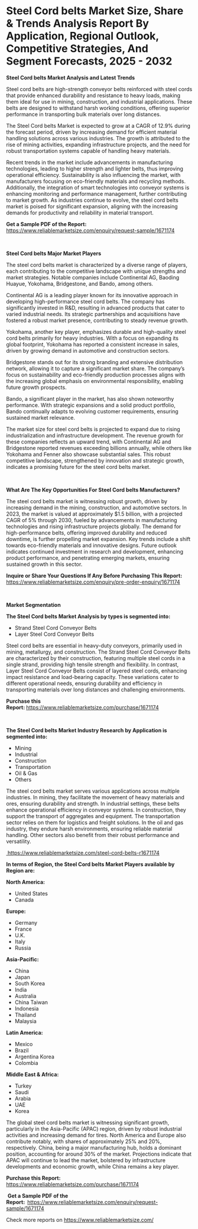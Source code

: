 <p><h1>Steel Cord belts Market Size, Share & Trends Analysis Report By Application, Regional Outlook, Competitive Strategies, And Segment Forecasts, 2025 - 2032</h1></p><p><strong>Steel Cord belts Market Analysis and Latest Trends</strong></p>
<p><p>Steel cord belts are high-strength conveyor belts reinforced with steel cords that provide enhanced durability and resistance to heavy loads, making them ideal for use in mining, construction, and industrial applications. These belts are designed to withstand harsh working conditions, offering superior performance in transporting bulk materials over long distances.</p><p>The Steel Cord belts Market is expected to grow at a CAGR of 12.9% during the forecast period, driven by increasing demand for efficient material handling solutions across various industries. The growth is attributed to the rise of mining activities, expanding infrastructure projects, and the need for robust transportation systems capable of handling heavy materials.</p><p>Recent trends in the market include advancements in manufacturing technologies, leading to higher strength and lighter belts, thus improving operational efficiency. Sustainability is also influencing the market, with manufacturers focusing on eco-friendly materials and recycling methods. Additionally, the integration of smart technologies into conveyor systems is enhancing monitoring and performance management, further contributing to market growth. As industries continue to evolve, the steel cord belts market is poised for significant expansion, aligning with the increasing demands for productivity and reliability in material transport.</p></p>
<p><strong>Get a Sample PDF of the Report:&nbsp;</strong> <a href="https://www.reliablemarketsize.com/enquiry/request-sample/1671174?utm_campaign=3072&utm_medium=2&utm_source=Github&utm_content=ia&utm_term=25032025&utm_id=steel-cord-belts">https://www.reliablemarketsize.com/enquiry/request-sample/1671174</a></p>
<p>&nbsp;</p>
<p><strong>Steel Cord belts Major Market Players</strong></p>
<p><p>The steel cord belts market is characterized by a diverse range of players, each contributing to the competitive landscape with unique strengths and market strategies. Notable companies include Continental AG, Baoding Huayue, Yokohama, Bridgestone, and Bando, among others.</p><p>Continental AG is a leading player known for its innovative approach in developing high-performance steel cord belts. The company has significantly invested in R&D, resulting in advanced products that cater to varied industrial needs. Its strategic partnerships and acquisitions have fostered a robust market presence, contributing to steady revenue growth.</p><p>Yokohama, another key player, emphasizes durable and high-quality steel cord belts primarily for heavy industries. With a focus on expanding its global footprint, Yokohama has reported a consistent increase in sales, driven by growing demand in automotive and construction sectors.</p><p>Bridgestone stands out for its strong branding and extensive distribution network, allowing it to capture a significant market share. The company’s focus on sustainability and eco-friendly production processes aligns with the increasing global emphasis on environmental responsibility, enabling future growth prospects.</p><p>Bando, a significant player in the market, has also shown noteworthy performance. With strategic expansions and a solid product portfolio, Bando continually adapts to evolving customer requirements, ensuring sustained market relevance.</p><p>The market size for steel cord belts is projected to expand due to rising industrialization and infrastructure development. The revenue growth for these companies reflects an upward trend, with Continental AG and Bridgestone reported revenues exceeding billions annually, while others like Yokohama and Fenner also showcase substantial sales. This robust competitive landscape, strengthened by innovation and strategic growth, indicates a promising future for the steel cord belts market.</p></p>
<p>&nbsp;</p>
<p><strong>What Are The Key Opportunities For Steel Cord belts Manufacturers?</strong></p>
<p><p>The steel cord belts market is witnessing robust growth, driven by increasing demand in the mining, construction, and automotive sectors. In 2023, the market is valued at approximately $1.5 billion, with a projected CAGR of 5% through 2030, fueled by advancements in manufacturing technologies and rising infrastructure projects globally. The demand for high-performance belts, offering improved durability and reduced downtime, is further propelling market expansion. Key trends include a shift towards eco-friendly materials and innovative designs. Future outlook indicates continued investment in research and development, enhancing product performance, and penetrating emerging markets, ensuring sustained growth in this sector.</p></p>
<p><strong>Inquire or Share Your Questions If Any Before Purchasing This Report:</strong> <a href="https://www.reliablemarketsize.com/enquiry/pre-order-enquiry/1671174?utm_campaign=3072&utm_medium=2&utm_source=Github&utm_content=ia&utm_term=25032025&utm_id=steel-cord-belts">https://www.reliablemarketsize.com/enquiry/pre-order-enquiry/1671174</a></p>
<p>&nbsp;</p>
<p><strong>Market Segmentation</strong></p>
<p><strong>The Steel Cord belts Market Analysis by types is segmented into:</strong></p>
<p><ul><li>Strand Steel Cord Conveyor Belts</li><li>Layer Steel Cord Conveyor Belts</li></ul></p>
<p><p>Steel cord belts are essential in heavy-duty conveyors, primarily used in mining, metallurgy, and construction. The Strand Steel Cord Conveyor Belts are characterized by their construction, featuring multiple steel cords in a single strand, providing high tensile strength and flexibility. In contrast, Layer Steel Cord Conveyor Belts consist of layered steel cords, enhancing impact resistance and load-bearing capacity. These variations cater to different operational needs, ensuring durability and efficiency in transporting materials over long distances and challenging environments.</p></p>
<p><strong>Purchase this Report:&nbsp;</strong><a href="https://www.reliablemarketsize.com/purchase/1671174?utm_campaign=3072&utm_medium=2&utm_source=Github&utm_content=ia&utm_term=25032025&utm_id=steel-cord-belts">https://www.reliablemarketsize.com/purchase/1671174</a></p>
<p>&nbsp;</p>
<p><strong>The Steel Cord belts Market Industry Research by Application is segmented into:</strong></p>
<p><ul><li>Mining</li><li>Industrial</li><li>Construction</li><li>Transportation</li><li>Oil & Gas</li><li>Others</li></ul></p>
<p><p>The steel cord belts market serves various applications across multiple industries. In mining, they facilitate the movement of heavy materials and ores, ensuring durability and strength. In industrial settings, these belts enhance operational efficiency in conveyor systems. In construction, they support the transport of aggregates and equipment. The transportation sector relies on them for logistics and freight solutions. In the oil and gas industry, they endure harsh environments, ensuring reliable material handling. Other sectors also benefit from their robust performance and versatility.</p></p>
<p><a href="https://www.reliablemarketsize.com/steel-cord-belts-r1671174?utm_campaign=3072&utm_medium=2&utm_source=Github&utm_content=ia&utm_term=25032025&utm_id=steel-cord-belts">&nbsp;https://www.reliablemarketsize.com/steel-cord-belts-r1671174</a></p>
<p><strong>In terms of Region, the Steel Cord belts Market Players available by Region are:</strong></p>
<p>
    <p> <strong> North America: </strong>
        <ul>
            <li>United States</li>
            <li>Canada</li>
        </ul>
        </p> 
    <p> <strong> Europe: </strong>
        <ul>
            <li>Germany</li>
            <li>France</li>
            <li>U.K.</li>
            <li>Italy</li>
            <li>Russia</li>
        </ul>
        </p> 
    <p> <strong> Asia-Pacific: </strong>
        <ul>
            <li>China</li>
            <li>Japan</li>
            <li>South Korea</li>
            <li>India</li>
            <li>Australia</li>
            <li>China Taiwan</li>
            <li>Indonesia</li>
            <li>Thailand</li>
            <li>Malaysia</li>
        </ul>
        </p> 
    <p> <strong> Latin America: </strong>
        <ul>
            <li>Mexico</li>
            <li>Brazil</li>
            <li>Argentina Korea</li>
            <li>Colombia</li>
        </ul>
        </p> 
    <p> <strong> Middle East & Africa: </strong>
        <ul>
            <li>Turkey</li>
            <li>Saudi</li>
            <li>Arabia</li>
            <li>UAE</li>
            <li>Korea</li>
        </ul>
    </p>
    </p>
<p><p>The global steel cord belts market is witnessing significant growth, particularly in the Asia-Pacific (APAC) region, driven by robust industrial activities and increasing demand for tires. North America and Europe also contribute notably, with shares of approximately 25% and 20%, respectively. China, being a major manufacturing hub, holds a dominant position, accounting for around 30% of the market. Projections indicate that APAC will continue to lead the market, bolstered by infrastructure developments and economic growth, while China remains a key player.</p></p>
<p><strong>Purchase this Report: </strong><a href="https://www.reliablemarketsize.com/purchase/1671174?utm_campaign=3072&utm_medium=2&utm_source=Github&utm_content=ia&utm_term=25032025&utm_id=steel-cord-belts">https://www.reliablemarketsize.com/purchase/1671174</a></p>
<p>&nbsp;<strong>Get a Sample PDF of the Report:&nbsp;&nbsp;</strong><a href="https://www.reliablemarketsize.com/enquiry/request-sample/1671174?utm_campaign=3072&utm_medium=2&utm_source=Github&utm_content=ia&utm_term=25032025&utm_id=steel-cord-belts">https://www.reliablemarketsize.com/enquiry/request-sample/1671174</a></p>
<p><strong></strong></p>
<p>Check more reports on <a href="https://www.reliablemarketsize.com/?utm_campaign=3072&utm_medium=2&utm_source=Github&utm_content=ia&utm_term=25032025&utm_id=steel-cord-belts">https://www.reliablemarketsize.com/</a></p>